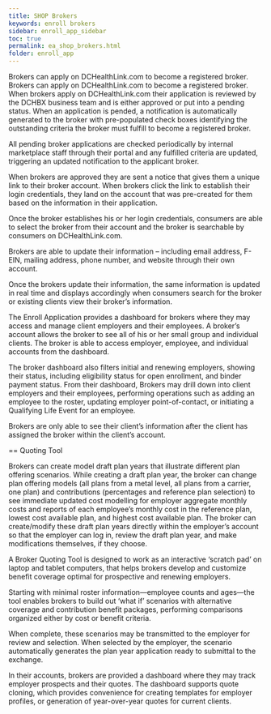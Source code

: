 ```yaml
---
title: SHOP Brokers
keywords: enroll brokers
sidebar: enroll_app_sidebar
toc: true
permalink: ea_shop_brokers.html
folder: enroll_app
---
```

Brokers can apply on DCHealthLink.com to become a registered broker.  Brokers can apply on DCHealthLink.com to become a registered broker.  When brokers apply on DCHealthLink.com their application is reviewed by the DCHBX business team and is either approved or put into a pending status.  When an application is pended, a notification is automatically generated to the broker with pre-populated check boxes identifying the  outstanding criteria the broker must fulfill to become a registered broker. 

All pending broker applications are checked periodically by internal marketplace staff through their portal and any fulfilled criteria are updated, triggering an updated notification to the applicant broker.

When brokers are approved they are sent a notice that gives them a unique link to their broker account.  When brokers click the link to establish their login credentials, they land on the account that was pre-created for them based on the information in their application.  

Once the broker establishes his or her login credentials, consumers are able to select the broker from their account and the broker is searchable by consumers on DCHealthLink.com.

Brokers are able to update their information – including email address, F-EIN, mailing address, phone number, and website through their own account.  

Once the brokers update their information, the same information is updated in real time and displays accordingly when consumers search for the broker or existing clients view their broker’s information.

The Enroll Application provides a dashboard for brokers where they may access and manage client employers and their employees.  A broker’s account allows the broker to see all of his or her small group and individual clients.  The broker is able to access employer, employee, and individual accounts from the dashboard.  

The broker dashboard also filters initial and renewing employers, showing their status, including eligibility status for open enrollment, and binder payment status.  From their dashboard, Brokers may drill down into client employers and their employees, performing operations such as adding an employee to the roster, updating employer point-of-contact, or initiating a Qualifying Life Event for an employee.

Brokers are only able to see their client’s information after the client has assigned the broker within the client’s account.  

== Quoting Tool

Brokers can create model draft plan years that illustrate different plan offering scenarios.  While creating a draft plan year, the broker can change plan offering models (all plans from a metal level, all plans from a carrier, one plan) and contributions (percentages and reference plan selection) to see immediate updated cost modelling for employer aggregate monthly costs and reports of each employee’s monthly cost in the reference plan, lowest cost available plan, and highest cost available plan.  The broker can create/modify these draft plan years directly within the employer’s account so that the employer can log in, review the draft plan year, and make modifications themselves, if they choose.

A Broker Quoting Tool is designed to work as an interactive ‘scratch pad’ on laptop and tablet computers, that helps brokers develop and customize benefit coverage optimal for prospective and renewing employers.

Starting with minimal roster information—employee counts and ages—the tool enables brokers to build out ‘what if’ scenarios with alternative coverage and contribution benefit packages, performing comparisons organized either by cost or benefit criteria.

When complete, these scenarios may be transmitted to the employer for review and selection.  When selected by the employer, the scenario automatically generates the plan year application ready to submittal to the exchange.

In their accounts, brokers are provided a dashboard where they may track employer prospects and their quotes.  The dashboard supports quote cloning, which provides convenience for creating templates for employer profiles, or generation of year-over-year quotes for current clients.

